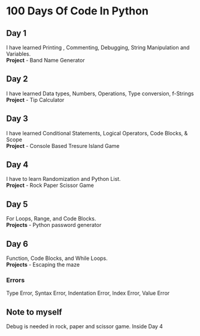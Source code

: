 # 100 Days Of Code In Python

## Day 1
I have learned Printing , Commenting, Debugging, String Manipulation and Variables.<br>
**Project** - Band Name Generator<br>

## Day 2
I have learned Data types, Numbers, Operations, Type conversion, f-Strings<br>
**Project** - Tip Calculator<br>

## Day 3
I have learned Conditional Statements, Logical Operators, Code Blocks, & Scope<br>
**Project** - Console Based Tresure Island Game<br>

## Day 4
I have to learn Randomization and Python List.<br>
**Project** - Rock Paper Scissor Game<br>

## Day 5
For Loops, Range, and Code Blocks.<br>
**Projects** - Python password generator <br>

## Day 6
Function, Code Blocks, and While Loops.<br>
**Projects** - Escaping the maze <br>

### Errors
Type Error, Syntax Error, Indentation Error, Index Error, Value Error

## Note to myself
Debug is needed in rock, paper and scissor game. Inside Day 4
